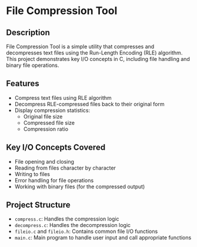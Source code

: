 # File Compression Tool

## Description

File Compression Tool is a simple utility that compresses and decompresses text files using the Run-Length Encoding (RLE) algorithm. This project demonstrates key I/O concepts in C, including file handling and binary file operations.

## Features

- Compress text files using RLE algorithm
- Decompress RLE-compressed files back to their original form
- Display compression statistics:
  - Original file size
  - Compressed file size
  - Compression ratio

## Key I/O Concepts Covered

- File opening and closing
- Reading from files character by character
- Writing to files
- Error handling for file operations
- Working with binary files (for the compressed output)

## Project Structure

- `compress.c`: Handles the compression logic
- `decompress.c`: Handles the decompression logic
- `fileio.c` and `fileio.h`: Contains common file I/O functions
- `main.c`: Main program to handle user input and call appropriate functions